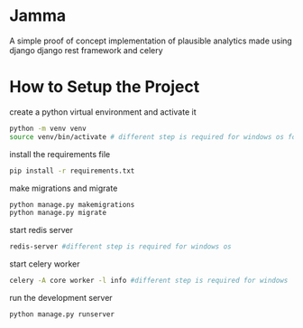 # Jamma
A simple proof of concept implementation of plausible analytics made using django django rest framework and celery


# How to Setup the Project
create a python virtual environment and activate it
  ```bash
python -m venv venv
source venv/bin/activate # different step is required for windows os for activation of venv
```

install the requirements file
```bash
pip install -r requirements.txt
```

make migrations and migrate
```bash
python manage.py makemigrations
python manage.py migrate 
```

start redis server
```bash
redis-server #different step is required for windows os
```

start celery worker
```bash
celery -A core worker -l info #different step is required for windows

```

run the development server
```bash
python manage.py runserver
```

